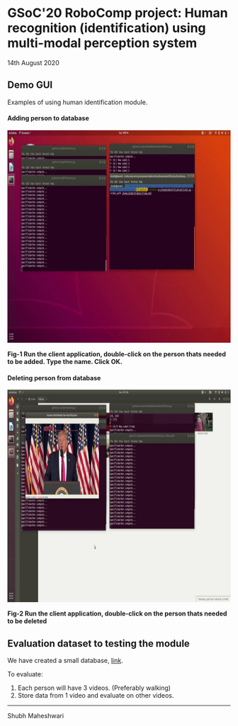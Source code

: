 # GSoC'20 RoboComp project: Human recognition (identification) using multi-modal perception system

14th August 2020

## Demo GUI
Examples of using human identification module. 
#### Adding person to database 
<img src="./assets/database_add.gif" width="960" height="480"/>

**Fig-1 Run the client application, double-click on the person thats needed to be added. Type the name. Click OK.**



#### Deleting person from database

<img src="./assets/database_delete.gif" width="960" height="480"/>

**Fig-2 Run the client application, double-click on the person thats needed to be deleted**

## Evaluation dataset to testing the module 
We have created a small database, [link](https://drive.google.com/drive/folders/15Z6ZSVA_cbcK_QEBG4Ovu7oiXQiPXOfO?usp=sharing).

To evaluate:  
1. Each person will have 3 videos. (Preferably walking)
2. Store data from 1 video and evaluate on other videos. 
---

Shubh Maheshwari
